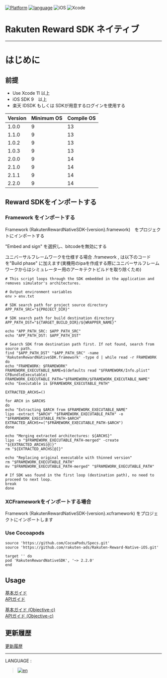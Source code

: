 <div id="top"></div>

[![Platform](http://img.shields.io/badge/platform-iOS-blue.svg?style=flat)](https://developer.apple.com/ios/)
[![language](https://camo.githubusercontent.com/0cd4410f8f72568f15d2b810d615624dfed74928/68747470733a2f2f696d672e736869656c64732e696f2f62616467652f6c616e67756167652d7377696674253230352d6634383034312e7376673f7374796c653d666c6174)](https://developer.apple.com/swift/)
![iOS](http://img.shields.io/badge/support-iOS_9+-blue.svg?style=flat)
![Xcode](http://img.shields.io/badge/IDE-Xcode_11+-blue.svg?style=flat)

# Rakuten Reward SDK ネイティブ

---
# はじめに

<div id="prerequisites"></div>

## 前提

* Use Xcode 11 以上
* iOS SDK 9　以上
* 楽天 IDSDK もしくは SDKが用意するログインを使用する


| Version        | Minimum OS           | Compile OS
--- | --- | ---
|1.0.0|9|13|
|1.1.0|9|13|
|1.0.2|9|13|
|1.0.3|9|13|
|2.0.0|9|14|
|2.1.0|9|14|
|2.1.1|9|14|
|2.2.0|9|14|

<div id="import_sdk"></div>

## Reward SDKをインポートする
### Framework をインポートする
Framework (RakutenRewardNativeSDK-{version}.framework)　をプロジェクトにインポートする  

"Embed and sign" を選択し、bitcodeを無効にする

ユニバーサルフレームワークを仕様する場合 .framework , は以下のコードを"Build phase" に加えます(実機用のipaを作成する際にユニバーサルフレームワークからはシミュレーター用のアーキテクトビルドを取り除くため) 

```
# This script loops through the SDK embedded in the application and removes simulator's architectures.

# Output environment variables
env > env.txt

# SDK search path for project source directory
APP_PATH_SRC="${PROJECT_DIR}"

# SDK search path for build destination directory
APP_PATH_DST="${TARGET_BUILD_DIR}/${WRAPPER_NAME}"

echo "APP_PATH_SRC: $APP_PATH_SRC"
echo "APP_PATH_DST: $APP_PATH_DST"

# Search SDK from destination path first. If not found, search from source path.
find "$APP_PATH_DST" "$APP_PATH_SRC" -name 'RakutenRewardNativeSDK.framework' -type d | while read -r FRAMEWORK
do
echo "FRAMEWORK: $FRAMEWORK"
FRAMEWORK_EXECUTABLE_NAME=$(defaults read "$FRAMEWORK/Info.plist" CFBundleExecutable)
FRAMEWORK_EXECUTABLE_PATH="$FRAMEWORK/$FRAMEWORK_EXECUTABLE_NAME"
echo "Executable is $FRAMEWORK_EXECUTABLE_PATH"

EXTRACTED_ARCHS=()

for ARCH in $ARCHS
do
echo "Extracting $ARCH from $FRAMEWORK_EXECUTABLE_NAME"
lipo -extract "$ARCH" "$FRAMEWORK_EXECUTABLE_PATH" -o "$FRAMEWORK_EXECUTABLE_PATH-$ARCH"
EXTRACTED_ARCHS+=("$FRAMEWORK_EXECUTABLE_PATH-$ARCH")
done

echo "Merging extracted architectures: ${ARCHS}"
lipo -o "$FRAMEWORK_EXECUTABLE_PATH-merged" -create "${EXTRACTED_ARCHS[@]}"
rm "${EXTRACTED_ARCHS[@]}"

echo "Replacing original executable with thinned version"
rm "$FRAMEWORK_EXECUTABLE_PATH"
mv "$FRAMEWORK_EXECUTABLE_PATH-merged" "$FRAMEWORK_EXECUTABLE_PATH"

# If SDK was found in the first loop (destination path), no need to proceed to next loop.
break
done
```

### XCFrameworkをインポートする場合
Framework (RakutenRewardNativeSDK-{version}.xcframework) をプロジェクトにインポートします

### Use Cocoapods
```
source 'https://github.com/CocoaPods/Specs.git'
source 'https://github.com/rakuten-ads/Rakuten-Reward-Native-iOS.git'

target '' do
pod 'RakutenRewardNativeSDK', '~> 2.2.0'
end

```


## Usage
[基本ガイド](./basic/README.md)  
[APIガイド](./APIReference/README.md)
<br>

[基本ガイド (Objective-c)](../Objective-C/ja/basic/README.md)  
[APIガイド (Objective-c)](../Objective-C/ja/APIReference/README.md)

## 更新履歴
[更新履歴](./history/README.md)

---
LANGUAGE :
> [![en](../lang/en.png)](../../README.md)



